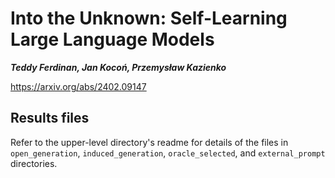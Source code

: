 # Into the Unknown: Self-Learning Large Language Models

***Teddy Ferdinan, Jan Kocoń, Przemysław Kazienko***

<https://arxiv.org/abs/2402.09147>

## Results files

Refer to the upper-level directory's readme for details of the files in `open_generation`, `induced_generation`, `oracle_selected`, and `external_prompt` directories.
